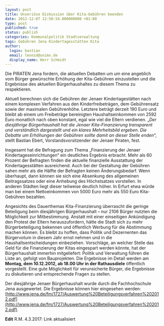 ```yaml
---
layout: post
title: Unseriöse Diskussion über Kita-Gebühren beenden
date: 2012-12-07 12:50:54.000000000 +01:00
type: post
published: true
status: publish
categories: Kommunalpolitik Stadtverwaltung
tags: Gebühren Jena Kindertagesstätten Kita
author:
  login: bastian
  email: leonid@unimx.de
  display_name: Herr Schmidt
---
```

Die PIRATEN Jena fordern, die aktuellen Debatten um um eine angeblich vom Bürger gewünschte Erhöhung der Kita-Gebühren einzustellen und die Ergebnisse des aktuellen Bürgerhaushaltes zu diesem Thema zu respektieren.

Aktuell berechnen sich die Gebühren der Jenaer Kindertagestätten nach einem komplexen Verfahren aus den Kinderfreibeträgen, dem Gebührensatz sowie der maximalen Gebührenhöhe. Letztere beträgt derzeit 190 Euro und bleibt ab einem um Freibeträge bereinigten Haushaltseinkommen von 2592 Euro monatlich nach oben konstant, egal wie viel die Eltern verdienen.
„_Der diesjährige Bürgerhaushalt hat die Jenaer Kita-Finanzierung transparent und verständlich dargestellt und ein klares Mehrheitsbild ergeben. Die Debatte um Erhöhungen der Gebühren sollte damit an dieser Stelle enden_“, stellt Bastian Ebert, Vorstandsvorsitzender der Jenaer Piraten, fest.

Insgesamt hat die Befragung zum Thema „Finanzierung der Jenaer Kindertageseinrichtungen“ ein deutliches Ergebnis erbracht. Mehr als 60 Prozent der Befragten finden die aktuelle finanzielle Ausstattung der Kindertagesstätten ausreichend. Auch bei der Gestaltung der Gebühren sahen mehr als die Hälfte der Befragten keinen Änderungsbedarf. Wenn überhaupt, dann können sie sich eine Absenkung des allgemeinen Beitragssatzes oder eine Anhebung des Höchstsatzes vorstellen. In anderen Städten liegt dieser teilweise deutlich höher. In Erfurt etwa würde man bei einem Nettoeinkommen von 5000 Euro mehr als 550 Euro Kita-Gebühren bezahlen.

Angesichts des Dauerthemas Kita-Finanzierung überrascht die geringe Beteiligung beim diesjährigen Bürgerhaushalt – nur 2106 Bürger nutzten die Möglichkeit zur Mitbestimmung. Anstatt mit einer einseitigen Ankündigung den Protest der Eltern herauszufordern, hätte die Stadt sich zu mehr Bürgerbeteiligung bekennen und öffentlich Werbung für die Abstimmung machen können.
Es bleibt zu hoffen, dass Politik und Dezernenten das Bürgervotum in diesem Jahr ernst nehmen und in die Haushaltsentscheidungen einbeziehen. Vorschläge, an welcher Stelle das Geld für die Finanzierung der Kitas eingespart werden könnte, hat der Bürgerhaushalt immerhin mitgeliefert: Politik und Verwaltung führen die Liste an, gefolgt von Bauprojekten.
Die Ergebnisse im Detail werden am **Montag, dem 10.12.2012, ab 18.00 Uhr in der Rathausdiele** öffentlich vorgestellt. Eine gute Möglichkeit für verunsicherte Bürger, die Ergebnisse zu diskutieren und entsprechende Fragen zu stellen.

Der diesjährige Jenaer Bürgerhaushalt wurde durch die Fachhochschule Jena ausgewertet. Die Ergebnisse können hier eingesehen werden: [http://www.jena.de/fm/1727/Auswertung%20Beteiligungsverfahren%202012.pdf](http://www.jena.de/fm/1727/Auswertung%20Beteiligungsverfahren%202012.pdf)

**Edit** R.M. 4.3.2017: Link aktualisiert
